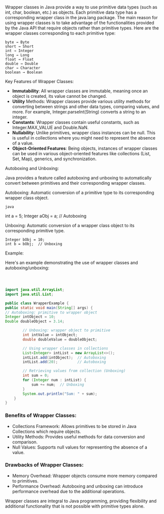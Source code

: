 Wrapper classes in Java provide a way to use primitive data types (such as int, char, boolean, etc.) as objects. Each primitive data type has a corresponding wrapper class in the java.lang package. The main reason for using wrapper classes is to take advantage of the functionalities provided by the Java API that require objects rather than primitive types. Here are the wrapper classes corresponding to each primitive type:

    byte → Byte
    short → Short
    int → Integer
    long → Long
    float → Float
    double → Double
    char → Character
    boolean → Boolean

Key Features of Wrapper Classes:

- **Immutability**: All wrapper classes are immutable, meaning once an object is created, its value cannot be changed.
- **Utility** Methods: Wrapper classes provide various utility methods for converting between strings and other data types, comparing values, and more. For example, Integer.parseInt(String) converts a string to an integer.
- **Constants**: Wrapper classes contain useful constants, such as Integer.MAX_VALUE and Double.NaN.
- **Nullability**: Unlike primitives, wrapper class instances can be null. This is useful in collections where you might need to represent the absence of a value.
- **Object-Oriented Features**: Being objects, instances of wrapper classes can be used in various object-oriented features like collections (List, Set, Map), generics, and synchronization.

Autoboxing and Unboxing:

Java provides a feature called autoboxing and unboxing to automatically convert between primitives and their corresponding wrapper classes.

 Autoboxing: Automatic conversion of a primitive type to its corresponding wrapper class object.

    java

int a = 5;
Integer aObj = a;  // Autoboxing

Unboxing: Automatic conversion of a wrapper class object to its corresponding primitive type.

    Integer bObj = 10;
    int b = bObj;  // Unboxing

Example:

Here's an example demonstrating the use of wrapper classes and autoboxing/unboxing:

```java



import java.util.ArrayList;
import java.util.List;

public class WrapperExample {
public static void main(String[] args) {
// Autoboxing: primitive to wrapper object
Integer intObject = 10;
Double doubleObject = 3.14;

        // Unboxing: wrapper object to primitive
        int intValue = intObject;
        double doubleValue = doubleObject;

        // Using wrapper classes in collections
        List<Integer> intList = new ArrayList<>();
        intList.add(intObject);  // Autoboxing
        intList.add(20);         // Autoboxing

        // Retrieving values from collection (Unboxing)
        int sum = 0;
        for (Integer num : intList) {
            sum += num;  // Unboxing
        }
        System.out.println("Sum: " + sum);
    }
}
```
### Benefits of Wrapper Classes:

- Collections Framework: Allows primitives to be stored in Java Collections which require objects.
- Utility Methods: Provides useful methods for data conversion and comparison.
- Null Values: Supports null values for representing the absence of a value.

### Drawbacks of Wrapper Classes:
- Memory Overhead: Wrapper objects consume more memory compared to primitives.
- Performance Overhead: Autoboxing and unboxing can introduce performance overhead due to the additional operations.

Wrapper classes are integral to Java programming, providing flexibility and additional functionality that is not possible with primitive types alone. 

